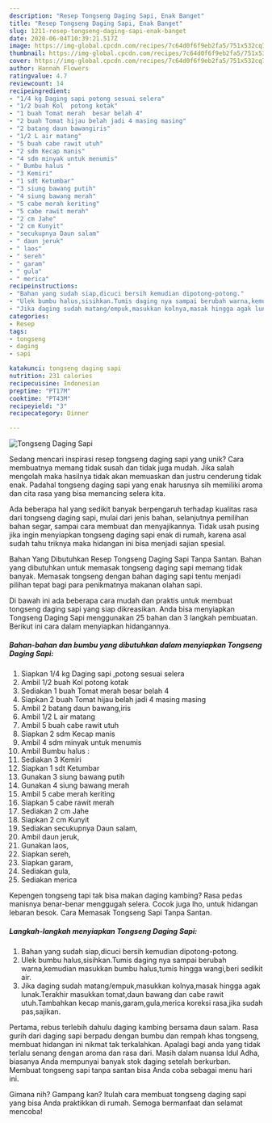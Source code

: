 ```yaml
---
description: "Resep Tongseng Daging Sapi, Enak Banget"
title: "Resep Tongseng Daging Sapi, Enak Banget"
slug: 1211-resep-tongseng-daging-sapi-enak-banget
date: 2020-06-04T10:39:21.517Z
image: https://img-global.cpcdn.com/recipes/7c64d0f6f9eb2fa5/751x532cq70/tongseng-daging-sapi-foto-resep-utama.jpg
thumbnail: https://img-global.cpcdn.com/recipes/7c64d0f6f9eb2fa5/751x532cq70/tongseng-daging-sapi-foto-resep-utama.jpg
cover: https://img-global.cpcdn.com/recipes/7c64d0f6f9eb2fa5/751x532cq70/tongseng-daging-sapi-foto-resep-utama.jpg
author: Hannah Flowers
ratingvalue: 4.7
reviewcount: 14
recipeingredient:
- "1/4 kg Daging sapi potong sesuai selera"
- "1/2 buah Kol  potong kotak"
- "1 buah Tomat merah  besar belah 4"
- "2 buah Tomat hijau belah jadi 4 masing masing"
- "2 batang daun bawangiris"
- "1/2 L air matang"
- "5 buah cabe rawit utuh"
- "2 sdm Kecap manis"
- "4 sdm minyak untuk menumis"
- " Bumbu halus "
- "3 Kemiri"
- "1 sdt Ketumbar"
- "3 siung bawang putih"
- "4 siung bawang merah"
- "5 cabe merah keriting"
- "5 cabe rawit merah"
- "2 cm Jahe"
- "2 cm Kunyit"
- "secukupnya Daun salam"
- " daun jeruk"
- " laos"
- " sereh"
- " garam"
- " gula"
- " merica"
recipeinstructions:
- "Bahan yang sudah siap,dicuci bersih kemudian dipotong-potong."
- "Ulek bumbu halus,sisihkan.Tumis daging nya sampai berubah warna,kemudian masukkan bumbu halus,tumis hingga wangi,beri sedikit air."
- "Jika daging sudah matang/empuk,masukkan kolnya,masak hingga agak lunak.Terakhir masukkan tomat,daun bawang dan cabe rawit utuh.Tambahkan kecap manis,garam,gula,merica koreksi rasa,jika sudah pas,sajikan."
categories:
- Resep
tags:
- tongseng
- daging
- sapi

katakunci: tongseng daging sapi 
nutrition: 231 calories
recipecuisine: Indonesian
preptime: "PT17M"
cooktime: "PT43M"
recipeyield: "3"
recipecategory: Dinner

---
```



![Tongseng Daging Sapi](https://img-global.cpcdn.com/recipes/7c64d0f6f9eb2fa5/751x532cq70/tongseng-daging-sapi-foto-resep-utama.jpg)

Sedang mencari inspirasi resep tongseng daging sapi yang unik? Cara membuatnya memang tidak susah dan tidak juga mudah. Jika salah mengolah maka hasilnya tidak akan memuaskan dan justru cenderung tidak enak. Padahal tongseng daging sapi yang enak harusnya sih memiliki aroma dan cita rasa yang bisa memancing selera kita.

Ada beberapa hal yang sedikit banyak berpengaruh terhadap kualitas rasa dari tongseng daging sapi, mulai dari jenis bahan, selanjutnya pemilihan bahan segar, sampai cara membuat dan menyajikannya. Tidak usah pusing jika ingin menyiapkan tongseng daging sapi enak di rumah, karena asal sudah tahu triknya maka hidangan ini bisa menjadi sajian spesial.

Bahan Yang Dibutuhkan Resep Tongseng Daging Sapi Tanpa Santan. Bahan yang dibutuhkan untuk memasak tongseng daging sapi memang tidak banyak. Memasak tongseng dengan bahan daging sapi tentu menjadi pilihan tepat bagi para penikmatnya makanan olahan sapi.


Di bawah ini ada beberapa cara mudah dan praktis untuk membuat tongseng daging sapi yang siap dikreasikan. Anda bisa menyiapkan Tongseng Daging Sapi menggunakan 25 bahan dan 3 langkah pembuatan. Berikut ini cara dalam menyiapkan hidangannya.

<!--inarticleads1-->

##### Bahan-bahan dan bumbu yang dibutuhkan dalam menyiapkan Tongseng Daging Sapi:

1. Siapkan 1/4 kg Daging sapi ,potong sesuai selera
1. Ambil 1/2 buah Kol  potong kotak
1. Sediakan 1 buah Tomat merah  besar belah 4
1. Siapkan 2 buah Tomat hijau belah jadi 4 masing masing
1. Ambil 2 batang daun bawang,iris
1. Ambil 1/2 L air matang
1. Ambil 5 buah cabe rawit utuh
1. Siapkan 2 sdm Kecap manis
1. Ambil 4 sdm minyak untuk menumis
1. Ambil  Bumbu halus :
1. Sediakan 3 Kemiri
1. Siapkan 1 sdt Ketumbar
1. Gunakan 3 siung bawang putih
1. Gunakan 4 siung bawang merah
1. Ambil 5 cabe merah keriting
1. Siapkan 5 cabe rawit merah
1. Sediakan 2 cm Jahe
1. Siapkan 2 cm Kunyit
1. Sediakan secukupnya Daun salam,
1. Ambil  daun jeruk,
1. Gunakan  laos,
1. Siapkan  sereh,
1. Siapkan  garam,
1. Sediakan  gula,
1. Sediakan  merica


Kepengen tongseng tapi tak bisa makan daging kambing? Rasa pedas manisnya benar-benar menggugah selera. Cocok juga lho, untuk hidangan lebaran besok. Cara Memasak Tongseng Sapi Tanpa Santan. 

<!--inarticleads2-->

##### Langkah-langkah menyiapkan Tongseng Daging Sapi:

1. Bahan yang sudah siap,dicuci bersih kemudian dipotong-potong.
1. Ulek bumbu halus,sisihkan.Tumis daging nya sampai berubah warna,kemudian masukkan bumbu halus,tumis hingga wangi,beri sedikit air.
1. Jika daging sudah matang/empuk,masukkan kolnya,masak hingga agak lunak.Terakhir masukkan tomat,daun bawang dan cabe rawit utuh.Tambahkan kecap manis,garam,gula,merica koreksi rasa,jika sudah pas,sajikan.


Pertama, rebus terlebih dahulu daging kambing bersama daun salam. Rasa gurih dari daging sapi berpadu dengan bumbu dan rempah khas tongseng, membuat hidangan ini nikmat tak terkalahkan. Apalagi bagi anda yang tidak terlalu senang dengan aroma dan rasa dari. Masih dalam nuansa Idul Adha, biasanya Anda mempunyai banyak stok daging setelah berkurban. Membuat tongseng sapi tanpa santan bisa Anda coba sebagai menu hari ini. 

Gimana nih? Gampang kan? Itulah cara membuat tongseng daging sapi yang bisa Anda praktikkan di rumah. Semoga bermanfaat dan selamat mencoba!
